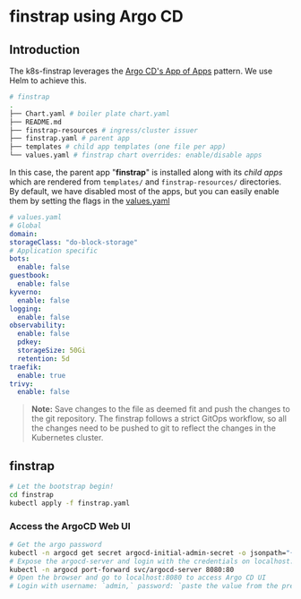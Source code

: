 # finstrap using Argo CD

## Introduction

The k8s-finstrap leverages the [Argo CD's App of Apps](https://argo-cd.readthedocs.io/en/stable/operator-manual/cluster-bootstrapping/) pattern. We use Helm to achieve this.

```bash
# finstrap
.
├── Chart.yaml # boiler plate chart.yaml
├── README.md 
├── finstrap-resources # ingress/cluster issuer
├── finstrap.yaml # parent app 
├── templates # child app templates (one file per app)
└── values.yaml # finstrap chart overrides: enable/disable apps
```

In this case, the parent app "**finstrap**" is installed along with its *child apps* which are rendered from `templates/` and `finstrap-resources/` directories.
By default, we have disabled most of the apps, but you can easily enable them by setting the flags in the [values.yaml](./values.yaml)

```yaml
# values.yaml
# Global
domain: 
storageClass: "do-block-storage"
# Application specific
bots:
  enable: false
guestbook:
  enable: false
kyverno:
  enable: false  
logging:
  enable: false
observability:
  enable: false
  pdkey:
  storageSize: 50Gi
  retention: 5d
traefik:
  enable: true  
trivy:
  enable: false
```

> **Note:** Save changes to the file as deemed fit and push the changes to the git repository. The finstrap follows a strict GitOps workflow, so all the changes need to be pushed to git to reflect the changes in the Kubernetes cluster.

## finstrap

```bash
# Let the bootstrap begin!
cd finstrap
kubectl apply -f finstrap.yaml
```

### Access the ArgoCD Web UI

```bash
# Get the argo password
kubectl -n argocd get secret argocd-initial-admin-secret -o jsonpath="{.data.password}" | base64 -d; echo
# Expose the argocd-server and login with the credentials on localhost:8080
kubectl -n argocd port-forward svc/argocd-server 8080:80
# Open the browser and go to localhost:8080 to access Argo CD UI
# Login with username: `admin,` password: `paste the value from the previous step.`
```